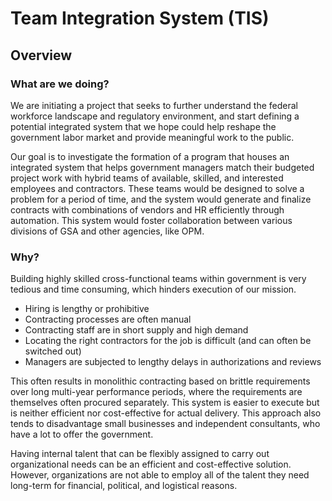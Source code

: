 # Team Integration System (TIS)
## Overview


### What are we doing?

We are initiating a project that seeks to further understand the federal workforce landscape and regulatory environment, and start defining a potential integrated system that we hope could help reshape the government labor market and provide meaningful work to the public.

Our goal is to investigate the formation of a program that houses an integrated system that helps government managers match their budgeted project work with hybrid teams of available, skilled, and interested employees and contractors.  These teams would be designed to solve a problem for a period of time, and the system would generate and finalize contracts with combinations of vendors and HR efficiently through automation.  This system would foster collaboration between various divisions of GSA and other agencies, like OPM.

### Why?

Building highly skilled cross-functional teams within government is very tedious and time consuming, which hinders execution of our mission.

* Hiring is lengthy or prohibitive
* Contracting processes are often manual
* Contracting staff are in short supply and high demand
* Locating the right contractors for the job is difficult (and can often be switched out)
* Managers are subjected to lengthy delays in authorizations and reviews

This often results in monolithic contracting based on brittle requirements over long multi-year performance periods, where the requirements are themselves often procured separately.  This system is easier to execute but is neither efficient nor cost-effective for actual delivery.  This approach also tends to disadvantage small businesses and independent consultants, who have a lot to offer the government.

Having internal talent that can be flexibly assigned to carry out organizational needs can be an efficient and cost-effective solution.  However, organizations are not able to employ all of the talent they need long-term for financial, political, and logistical reasons.
